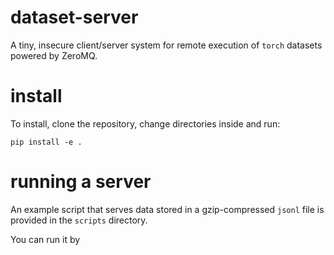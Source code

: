 # dataset-server
A tiny, insecure client/server system for remote execution of `torch` datasets powered by ZeroMQ.

# install

To install, clone the repository, change directories inside and run:
```
pip install -e .
```

# running a server
An example script that serves data stored in a gzip-compressed `jsonl` file is provided in the `scripts` directory.

You can run it by
